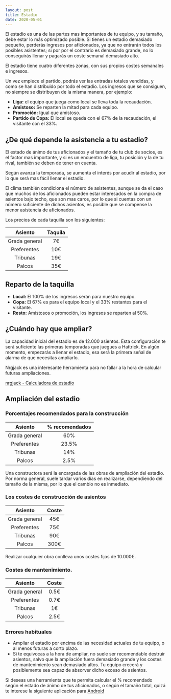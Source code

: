 ```yaml
---
layout: post
title: Estadio
date: 2020-05-01
---
```


El estadio es una de las partes mas importantes de tu equipo, y su tamaño, debe estar lo más optimizado posible. Si tienes un estadio demasiado pequeño, perderás ingresos por aficionados, ya que no entrarán todos los posibles asistentes; si por por el contrario es demasiado grande, no lo conseguirás llenar y pagarás un coste semanal demasiado alto.

El estadio tiene cuatro diferentes zonas, con sus propios costes semanales e ingresos.

Un vez empiece el partido, podrás ver las entradas totales vendidas, y como se han distribuido por todo el estadio. Los ingresos que se consiguen, no siempre se distribuyen de la misma manera, por ejemplo:

- **Liga:** el equipo que juega como local se lleva toda la recaudación.
- **Amistoso:** Se reparten la mitad para cada equipo.
- **Promoción:** Igual que amistoso.
- **Partido de Copa:** El local se queda con el 67% de la recaudación, el visitante con el 33%.

## ¿De qué depende la asistencia a tu estadio?

El estado de ánimo de tus aficionados y el tamaño de tu club de socios, es el factor mas importante, y si es un encuentro de liga, tu posición y la de tu rival, también se deben de tener en cuenta.

Según avanza la temporada, se aumenta el interés por acudir al estadio, por lo que será mas fácil llenar el estadio.

El clima también condiciona el número de asistentes, aunque se da el caso que muchos de los aficionados pueden estar interesados en la compra de asientos bajo techo, que son mas caros, por lo que si cuentas con un número suficiente de dichos asientos, es posible que se compense la menor asistencia de aficionados.  

Los precios de cada taquilla son los siguientes:

| Asiento | Taquila |
| :---: | :---: | 
| Grada general | 7€ |
| Preferentes | 10€ | 
| Tribunas | 19€ | 
| Palcos | 35€ | 

## Reparto de la taquilla

- **Local:** El 100% de los ingresos serán para nuestro equipo.
- **Copa:** El 67% es para el equipo local y el 33% restantes para el visitante.
- **Resto:** Amistosos o promoción, los ingresos se reparten al 50%.

## ¿Cuándo hay que ampliar?

La capacidad inicial del estadio es de 12.000 asientos. Esta configuración te será suficiente las primeras temporadas que juegues a Hattrick.
En algún momento, empezarás a llenar el estadio, esa será la primera señal de alarma de que necesitas ampliarlo.

Nrgjack es una interesante herramienta para no fallar a la hora de calcular futuras ampliaciones.

[nrgjack - Calculadora de estadio](https://nrgjack.altervista.org/eco.php)

## Ampliación del estadio

### Porcentajes recomendados para la construcción

| Asiento | % recomendados |
| :---: | :---: | 
| Grada general | 60% |
| Preferentes | 23.5% | 
| Tribunas | 14% | 
| Palcos | 2.5% | 

Una constructora será la encargada de las obras de ampliación del estadio. Por norma general, suele tardar varios días en realizarse, dependiendo del tamaño de la misma, por lo que el cambio no es inmediato.

### Los costes de construcción de asientos

| Asiento | Coste |
| :---: | :---: | 
| Grada general | 45€ |
| Preferentes | 75€ | 
| Tribunas | 90€ | 
| Palcos | 300€ | 

Realizar cualquier obra conlleva unos costes fijos de 10.000€. 

### Costes de mantenimiento.

| Asiento | Coste |
| :---: | :---: | 
| Grada general | 0.5€ |
| Preferentes | 0.7€ | 
| Tribunas | 1€ | 
| Palcos | 2.5€ | 

### Errores habituales

- Ampliar el estadio por encima de las necesidad actuales de tu equipo, o al menos futuras a corto plazo.
- Si te equivocas a la hora de ampliar, no suele ser recomendable destruir asientos, salvo que la ampliación fuera demasiado grande y los costes de mantenimiento sean
demasiado altos. Tu equipo crecerá y posiblemente sea capaz de absorver dicho exceso de asientos.

Si deseas una herramienta que te permita calcular el % recomendado según el estado de ánimo de tus aficionados, o según el tamaño total, quizá te interese la siguiente aplicación para [Android](https://play.google.com/store/apps/details?id=com.guiaocerin)
